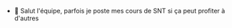 - 👋 Salut l'équipe, parfois je poste mes cours de SNT si ça peut profiter à d'autres


<!---
Midrio/Midrio is a ✨ special ✨ repository because its `README.md` (this file) appears on your GitHub profile.
You can click the Preview link to take a look at your changes.
--->
